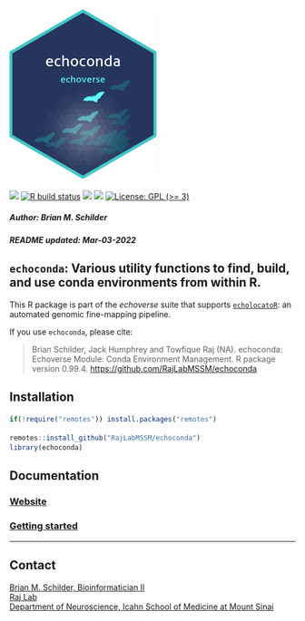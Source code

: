 <img src='https://github.com/RajLabMSSM/echoconda/raw/main/inst/hex/hex.png' height='300'><br><br>
[![](https://img.shields.io/badge/devel%20version-0.99.4-black.svg)](https://github.com/RajLabMSSM/echoconda)
[![R build
status](https://github.com/RajLabMSSM/echoconda/workflows/R-CMD-check-bioc/badge.svg)](https://github.com/RajLabMSSM/echoconda/actions)
[![](https://img.shields.io/github/last-commit/RajLabMSSM/echoconda.svg)](https://github.com/RajLabMSSM/echoconda/commits/main)
[![](https://codecov.io/gh/RajLabMSSM/echoconda/branch/main/graph/badge.svg)](https://codecov.io/gh/RajLabMSSM/echoconda)
[![License: GPL (>=
3)](https://img.shields.io/badge/license-GPL%20(%3E=%203)-blue.svg)](https://cran.r-project.org/web/licenses/GPL%20(%3E=%203))
<h5>
Author: <i>Brian M. Schilder</i>
</h5>
<h5>
README updated: <i>Mar-03-2022</i>
</h5>

## `echoconda`: Various utility functions to find, build, and use conda environments from within R.

This R package is part of the *echoverse* suite that supports
[`echolocatoR`](https://github.com/RajLabMSSM/echolocatoR): an automated
genomic fine-mapping pipeline.

If you use `echoconda`, please cite:

> Brian Schilder, Jack Humphrey and Towfique Raj (NA). echoconda:
> Echoverse Module: Conda Environment Management. R package version
> 0.99.4. <https://github.com/RajLabMSSM/echoconda>

## Installation

``` r
if(!require("remotes")) install.packages("remotes")

remotes::install_github("RajLabMSSM/echoconda")
library(echoconda)
```

## Documentation

### [Website](https://rajlabmssm.github.io/echoconda)

### [Getting started](https://rajlabmssm.github.io/echoconda/articles/echoconda)

<hr>

## Contact

<a href="https://bschilder.github.io/BMSchilder/" target="_blank">Brian
M. Schilder, Bioinformatician II</a>  
<a href="https://rajlab.org" target="_blank">Raj Lab</a>  
<a href="https://icahn.mssm.edu/about/departments/neuroscience" target="_blank">Department
of Neuroscience, Icahn School of Medicine at Mount Sinai</a>
